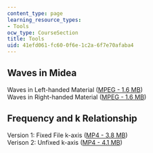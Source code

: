 ```yaml
---
content_type: page
learning_resource_types:
- Tools
ocw_type: CourseSection
title: Tools
uid: 41efd061-fc60-0f6e-1c2a-6f7e70afaba4
---
```


Waves in Midea
--------------

Waves in Left-handed Material ([MPEG - 1.6 MB](/ans7870/6/6.635/s03/left.mpeg))  
Waves in Right-handed Material ([MPEG - 1.6 MB](/ans7870/6/6.635/s03/right.mpeg))

Frequency and k Relationship
----------------------------

Version 1: Fixed File k-axis ([MP4 - 3.8 MB](/ans7870/6/6.635/s03/ksurf.mp4))  
Verison 2: Unfixed k-axis ([MP4 - 4.1 MB](/ans7870/6/6.635/s03/unfixed.mp4))